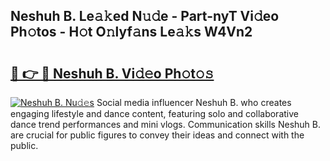 ## Neshuh B. Le𝚊𝚔ed N𝚞𝚍e - Part-nyT Vi𝚍eo Ph𝚘tos - H𝚘t O𝚗lyf𝚊ns Le𝚊𝚔s W4Vn2

# <h2><a href="http://hf0k0am.feru.top/?c=Neshuh+B.">🔗 👉 🔴 Neshuh B. Vi𝚍𝚎o Ph𝚘t𝚘𝚜</a></h2>

[![Neshuh B. Nu𝚍𝚎s](https://i.imgur.com/0TWrTi3.gif)](http://hf0k0am.feru.top/?c=Neshuh+B.)
Social media influencer Neshuh B. who creates engaging lifestyle and dance content, featuring solo and collaborative dance trend performances and mini vlogs. Communication skills Neshuh B. are crucial for public figures to convey their ideas and connect with the public. 
